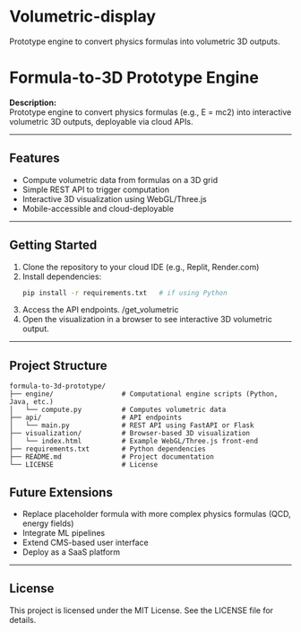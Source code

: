 
# Volumetric-display
Prototype engine to convert physics formulas into volumetric 3D outputs.

# Formula-to-3D Prototype Engine

**Description:**  
Prototype engine to convert physics formulas (e.g., E = mc2) into interactive volumetric 3D outputs, deployable via cloud APIs.

---

## Features
- Compute volumetric data from formulas on a 3D grid
- Simple REST API to trigger computation
- Interactive 3D visualization using WebGL/Three.js
- Mobile-accessible and cloud-deployable

---

## Getting Started
1. Clone the repository to your cloud IDE (e.g., Replit, Render.com)
2. Install dependencies:
   ```bash
   pip install -r requirements.txt   # if using Python
4. Access the API endpoints.
   /get_volumetric
5.	Open the visualization in a browser to see interactive 3D volumetric output.

---

## Project Structure

```
formula-to-3d-prototype/
├── engine/                 # Computational engine scripts (Python, Java, etc.)
│   └── compute.py          # Computes volumetric data
├── api/                    # API endpoints
│   └── main.py             # REST API using FastAPI or Flask
├── visualization/          # Browser-based 3D visualization
│   └── index.html          # Example WebGL/Three.js front-end
├── requirements.txt        # Python dependencies
├── README.md               # Project documentation
└── LICENSE                 # License
```

## Future Extensions
- Replace placeholder formula with more complex physics formulas (QCD, energy fields)
- Integrate ML pipelines
- Extend CMS-based user interface
- Deploy as a SaaS platform

---

## License
This project is licensed under the MIT License. See the LICENSE file for details.
